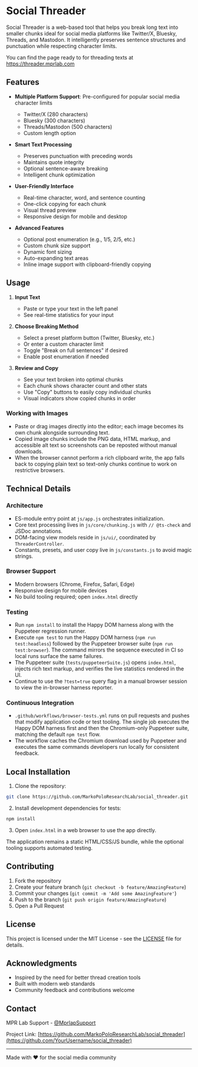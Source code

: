 # Social Threader

Social Threader is a web-based tool that helps you break long text into smaller chunks ideal for social media platforms like Twitter/X, Bluesky, Threads, and Mastodon. It intelligently preserves sentence structures and punctuation while respecting character limits.

You can find the page ready to for threading texts at https://threader.mprlab.com

## Features

- **Multiple Platform Support**: Pre-configured for popular social media character limits
  - Twitter/X (280 characters)
  - Bluesky (300 characters)
  - Threads/Mastodon (500 characters)
  - Custom length option

- **Smart Text Processing**
  - Preserves punctuation with preceding words
  - Maintains quote integrity
  - Optional sentence-aware breaking
  - Intelligent chunk optimization

- **User-Friendly Interface**
  - Real-time character, word, and sentence counting
  - One-click copying for each chunk
  - Visual thread preview
  - Responsive design for mobile and desktop

- **Advanced Features**
  - Optional post enumeration (e.g., 1/5, 2/5, etc.)
  - Custom chunk size support
  - Dynamic font sizing
  - Auto-expanding text areas
  - Inline image support with clipboard-friendly copying

## Usage

1. **Input Text**
   - Paste or type your text in the left panel
   - See real-time statistics for your input

2. **Choose Breaking Method**
   - Select a preset platform button (Twitter, Bluesky, etc.)
   - Or enter a custom character limit
   - Toggle "Break on full sentences" if desired
   - Enable post enumeration if needed

3. **Review and Copy**
   - See your text broken into optimal chunks
   - Each chunk shows character count and other stats
   - Use "Copy" buttons to easily copy individual chunks
   - Visual indicators show copied chunks in order

### Working with Images

- Paste or drag images directly into the editor; each image becomes its own chunk alongside surrounding text.
- Copied image chunks include the PNG data, HTML markup, and accessible alt text so screenshots can be reposted without manual downloads.
- When the browser cannot perform a rich clipboard write, the app falls back to copying plain text so text-only chunks continue to work on restrictive browsers.

## Technical Details

### Architecture

- ES-module entry point at `js/app.js` orchestrates initialization.
- Core text processing lives in `js/core/chunking.js` with `// @ts-check` and JSDoc annotations.
- DOM-facing view models reside in `js/ui/`, coordinated by `ThreaderController`.
- Constants, presets, and user copy live in `js/constants.js` to avoid magic strings.

### Browser Support

- Modern browsers (Chrome, Firefox, Safari, Edge)
- Responsive design for mobile devices
- No build tooling required; open `index.html` directly

### Testing

- Run `npm install` to install the Happy DOM harness along with the Puppeteer regression runner.
- Execute `npm test` to run the Happy DOM harness (`npm run test:headless`) followed by the Puppeteer browser suite (`npm run test:browser`). The command mirrors the sequence executed in CI so local runs surface the same failures.
- The Puppeteer suite (`tests/puppeteerSuite.js`) opens `index.html`, injects rich text markup, and verifies the live statistics rendered in the UI.
- Continue to use the `?test=true` query flag in a manual browser session to view the in-browser harness reporter.

### Continuous Integration

- `.github/workflows/browser-tests.yml` runs on pull requests and pushes that modify application code or test tooling. The single job executes the Happy DOM harness first and then the Chromium-only Puppeteer suite, matching the default `npm test` flow.
- The workflow caches the Chromium download used by Puppeteer and executes the same commands developers run locally for consistent feedback.

## Local Installation

1. Clone the repository:
```bash
git clone https://github.com/MarkoPoloResearchLab/social_threader.git
```

2. Install development dependencies for tests:
```bash
npm install
```

3. Open `index.html` in a web browser to use the app directly.

The application remains a static HTML/CSS/JS bundle, while the optional tooling supports automated testing.

## Contributing

1. Fork the repository
2. Create your feature branch (`git checkout -b feature/AmazingFeature`)
3. Commit your changes (`git commit -m 'Add some AmazingFeature'`)
4. Push to the branch (`git push origin feature/AmazingFeature`)
5. Open a Pull Request

## License

This project is licensed under the MIT License - see the [LICENSE](LICENSE) file for details.

## Acknowledgments

- Inspired by the need for better thread creation tools
- Built with modern web standards
- Community feedback and contributions welcome

## Contact

MPR Lab Support - [@MprlapSupport](https://twitter.com/MprlabSupport)

Project Link: [https://github.com/MarkoPoloResearchLab/social_threader](https://github.com/YourUsername/social_threader)

---

Made with ❤️ for the social media community
